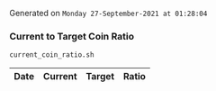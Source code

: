 Generated on `Monday 27-September-2021 at 01:28:04`

### Current to Target Coin Ratio
`current_coin_ratio.sh`

Date|Current|Target|Ratio
---|---|---|---
